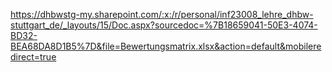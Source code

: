 https://dhbwstg-my.sharepoint.com/:x:/r/personal/inf23008_lehre_dhbw-stuttgart_de/_layouts/15/Doc.aspx?sourcedoc=%7B18659041-50E3-4074-BD32-BEA68DA8D1B5%7D&file=Bewertungsmatrix.xlsx&action=default&mobileredirect=true



